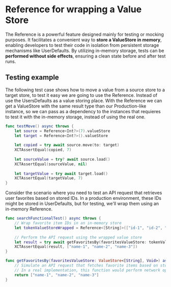 # Reference for wrapping a Value Store
The Reference is a powerful feature designed mainly for testing or mocking purposes. It facilitates a convenient way to **store a ValueStore in memory**, enabling developers to test their code in isolation from persistent storage mechanisms like UserDefaults. By utilizing in-memory storage, tests can be **performed without side effects**, ensuring a clean state before and after test runs.


## Testing example
The following test case shows how to move a value from a source store to a target store, to test it easy we are going to use the Reference. Instead of use the UsersDefaults as a value storing place. With the Reference we can get a ValueStore with the same result type than our Production-like instance, so we can pass as a dependency to the instances that requieres to test it with the in-memory storage, instead of using the real one.

```swift
func testMove() async throws {
    let source = Reference<Int?>(7).valueStore
    let target = Reference<Int?>().valueStore
    
    let copied = try await source.move(to: target)
    XCTAssertEqual(copied, 7)
    
    let sourceValue = try? await source.load()
    XCTAssertEqual(sourceValue, nil)
    
    let targetValue = try await target.load()
    XCTAssertEqual(targetValue, 7)
}
```

Consider the scenario where you need to test an API request that retrieves user favorites based on stored IDs. In a production environment, these IDs might be stored in UserDefaults, but for testing, we'll wrap them using an in-memory Reference.

```swift 
func searchFunctionalTest() async throws {
    // Wrap favorite item IDs in an in-memory store
    let tokenValueStoreWrapped = Reference<[String]>(["id-1", "id-2", "id-3"]).valueStore
    
    // Perform the API request using the wrapped value store
    let result = try await getFavoritesBy(favoritesValueStore: tokenValueStoreWrapped)
    XCTAssertEqual(result, ["name-1", "name-2", "name-3"])
}

func getFavoritesBy(favoritesValueStore: ValueStore<[String], Void>) async throws -> [String] {
    // Simulate an API request that fetches favorite items based on stored IDs
    // In a real implementation, this function would perform network operations
    return ["name-1", "name-2", "name-3"]
}
```